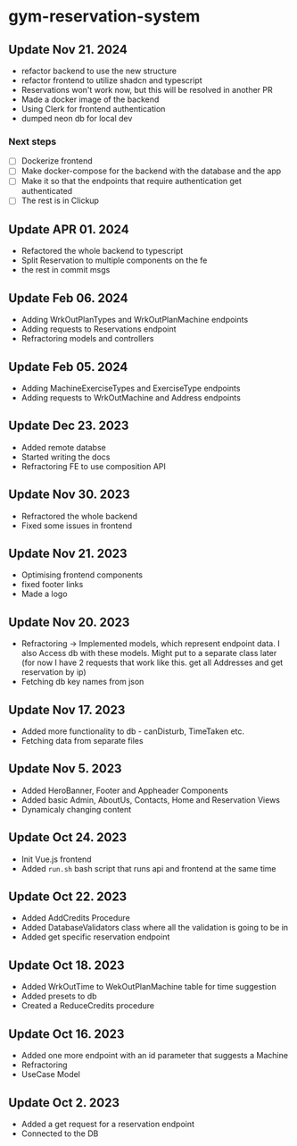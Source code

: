 # gym-reservation-system
## Update Nov 21. 2024
* refactor backend to use the new structure
* refactor frontend to utilize shadcn and typescript
* Reservations won't work now, but this will be resolved in another PR
* Made a docker image of the backend
* Using Clerk for frontend authentication
* dumped neon db for local dev

### Next steps
* [ ] Dockerize frontend
* [ ] Make docker-compose for the backend with the database and the app
* [ ] Make it so that the endpoints that require authentication get authenticated
* [ ] The rest is in Clickup

## Update APR 01. 2024
* Refactored the whole backend to typescript
* Split Reservation to multiple components on the fe
* the rest in commit msgs

## Update Feb 06. 2024
* Adding WrkOutPlanTypes and WrkOutPlanMachine endpoints
* Adding requests to Reservations endpoint
* Refractoring models and controllers

## Update Feb 05. 2024
* Adding MachineExerciseTypes and ExerciseType endpoints
* Adding requests to WrkOutMachine and Address endpoints

## Update Dec 23. 2023
* Added remote databse
* Started writing the docs
* Refractoring FE to use composition API

## Update Nov 30. 2023
* Refractored the whole backend
* Fixed some issues in frontend

## Update Nov 21. 2023
* Optimising frontend components
* fixed footer links
* Made a logo

## Update Nov 20. 2023
* Refractoring -> Implemented models, which represent endpoint data. I also Access db with these models. Might put to a separate class later (for now I have 2 requests that work like this. get all Addresses and get reservation by ip)
* Fetching db key names from json

## Update Nov 17. 2023
* Added more functionality to db - canDisturb, TimeTaken etc.
* Fetching data from separate files

## Update Nov 5. 2023
* Added HeroBanner, Footer and Appheader Components
* Added basic Admin, AboutUs, Contacts, Home and Reservation Views
* Dynamicaly changing content

## Update Oct 24. 2023
* Init Vue.js frontend
* Added ```run.sh``` bash script that runs api and frontend at the same time

## Update Oct 22. 2023
* Added AddCredits Procedure
* Added DatabaseValidators class where all the validation is going to be in
* Added get specific reservation endpoint
  
## Update Oct 18. 2023
* Added WrkOutTime to WekOutPlanMachine table for time suggestion
* Added presets to db
* Created a ReduceCredits procedure

## Update Oct 16. 2023
* Added one more endpoint with an id parameter that suggests a Machine
* Refractoring
* UseCase Model

## Update Oct 2. 2023

* Added a get request for a reservation endpoint
* Connected to the DB
